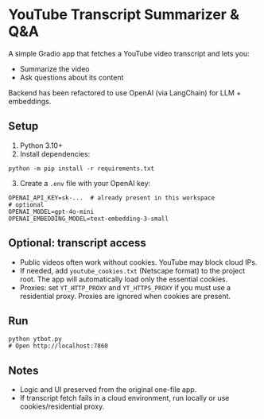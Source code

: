 # YouTube Transcript Summarizer & Q&A

A simple Gradio app that fetches a YouTube video transcript and lets you:
- Summarize the video
- Ask questions about its content

Backend has been refactored to use OpenAI (via LangChain) for LLM + embeddings.

## Setup
1) Python 3.10+
2) Install dependencies:
```
python -m pip install -r requirements.txt
```
3) Create a `.env` file with your OpenAI key:
```
OPENAI_API_KEY=sk-...  # already present in this workspace
# optional
OPENAI_MODEL=gpt-4o-mini
OPENAI_EMBEDDING_MODEL=text-embedding-3-small
```

## Optional: transcript access
- Public videos often work without cookies. YouTube may block cloud IPs.
- If needed, add `youtube_cookies.txt` (Netscape format) to the project root. The app will automatically load only the essential cookies.
- Proxies: set `YT_HTTP_PROXY` and `YT_HTTPS_PROXY` if you must use a residential proxy. Proxies are ignored when cookies are present.

## Run
```
python ytbot.py
# Open http://localhost:7860
```

## Notes
- Logic and UI preserved from the original one-file app.
- If transcript fetch fails in a cloud environment, run locally or use cookies/residential proxy.
